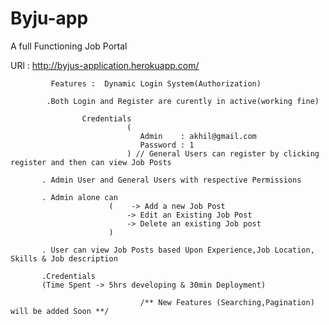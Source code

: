# Byju-app

A full Functioning Job Portal

URl      :  http://byjus-application.herokuapp.com/
  
                
             Features :  Dynamic Login System(Authorization)
    
            .Both Login and Register are curently in active(working fine)
                
                    Credentials
                              (
                                 Admin    : akhil@gmail.com
                                 Password : 1
                              ) // General Users can register by clicking register and then can view Job Posts
                                 
           . Admin User and General Users with respective Permissions
           
           . Admin alone can 
                          (    -> Add a new Job Post
                              -> Edit an Existing Job Post
                              -> Delete an existing Job post  
                          )
                          
           . User can view Job Posts based Upon Experience,Job Location, Skills & Job description

           .Credentials
           (Time Spent -> 5hrs developing & 30min Deployment)
           
                                 /** New Features (Searching,Pagination) will be added Soon **/
 
